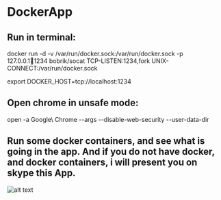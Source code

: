 # DockerApp

## Run in terminal: 

docker run -d -v /var/run/docker.sock:/var/run/docker.sock -p 127.0.0.1:1234:1234 bobrik/socat TCP-LISTEN:1234,fork UNIX-CONNECT:/var/run/docker.sock

export DOCKER_HOST=tcp://localhost:1234

## Open chrome in unsafe mode: 

open -a Google\ Chrome --args --disable-web-security --user-data-dir

## Run some docker containers, and see what is going in the app. And if you do not have docker, and docker containers, i will present you on skype this App.

![alt text](https://raw.githubusercontent.com/username/projectname/branch/path/to/img.png)
